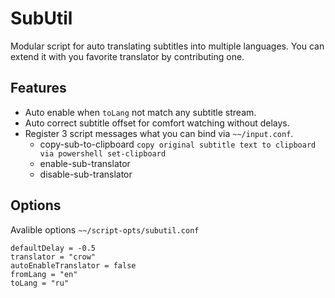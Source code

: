 # SubUtil
Modular script for auto translating subtitles into multiple languages.
You can extend it with you favorite translator by contributing one.
## Features
- Auto enable when `toLang` not match any subtitle stream.
- Auto correct subtitle offset for comfort watching without delays.
- Register 3 script messages what you can bind via `~~/input.conf`.
    - copy-sub-to-clipboard
    `copy original subtitle text to clipboard via powershell set-clipboard`
    - enable-sub-translator
    - disable-sub-translator
## Options
Avalible options `~~/script-opts/subutil.conf`
```
defaultDelay = -0.5
translator = "crow"
autoEnableTranslator = false
fromLang = "en"
toLang = "ru"
```